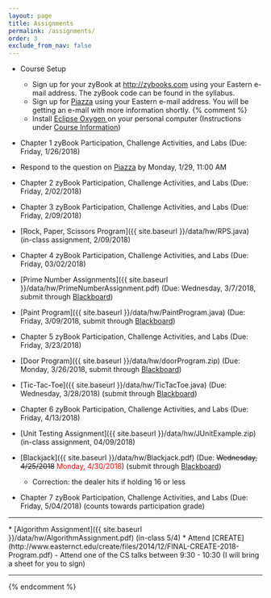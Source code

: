 ```yaml
---  
layout: page
title: Assignments 
permalink: /assignments/
order: 3
exclude_from_nav: false
---
```

   
* Course Setup 
	* Sign up for your zyBook at <a href = "http://zybooks.com">http://zybooks.com</a> using your Eastern e-mail address. The zyBook code can be found in the syllabus.
	* Sign up for <a href = "http://www.piazza.com">Piazza</a> using your Eastern e-mail address. You will be getting an e-mail with more information shortly. 
{% comment %}
	* Install <a href = "https://eclipse.org">Eclipse Oxygen </a> on your personal computer (Instructions under <a href = "http://gdancik.github.io/CSC-210/info/">Course Information</a>) 

* Chapter 1 zyBook Participation, Challenge Activities, and Labs (Due: Friday, 1/26/2018)
* Respond to the question on <a href = "http://www.piazza.com">Piazza</a> by Monday, 1/29, 11:00 AM 
* Chapter 2 zyBook Participation, Challenge Activities, and Labs (Due: Friday, 2/02/2018) 
* Chapter 3 zyBook Participation, Challenge Activities, and Labs (Due: Friday, 2/09/2018)
* [Rock, Paper, Scissors Program]({{ site.baseurl }}/data/hw/RPS.java) (in-class assignment, 2/09/2018)
* Chapter 4 zyBook Participation, Challenge Activities, and Labs (Due: Friday, 03/02/2018)
* [Prime Number Assignments]({{ site.baseurl }}/data/hw/PrimeNumberAssignment.pdf) (Due: Wednesday, 3/7/2018, submit through [Blackboard](https://easternct.blackboard.com/)) 
* [Paint Program]({{ site.baseurl }}/data/hw/PaintProgram.java) (Due: Friday, 3/09/2018, submit through [Blackboard](https://easternct.blackboard.com/)) 
* Chapter 5 zyBook Participation, Challenge Activities, and Labs (Due: Friday, 3/23/2018)
* [Door Program]({{ site.baseurl }}/data/hw/doorProgram.zip) (Due: Monday, 3/26/2018, submit through [Blackboard](https://easternct.blackboard.com/)) 
* [Tic-Tac-Toe]({{ site.baseurl }}/data/hw/TicTacToe.java) (Due: Wednesday, 3/28/2018) (submit through [Blackboard](https://easternct.blackboard.com/)) 
* Chapter 6 zyBook Participation, Challenge Activities, and Labs (Due: Friday, 4/13/2018)
* [Unit Testing Assignment]({{ site.baseurl }}/data/hw/JUnitExample.zip) (in-class assignment, 04/09/2018)
* [Blackjack]({{ site.baseurl }}/data/hw/Blackjack.pdf) (Due: <strike>Wednesday, 4/25/2018</strike> <span style = "color:red">Monday, 4/30/2018</span>) (submit through [Blackboard](https://easternct.blackboard.com/))
    * Correction: the dealer hits if holding 16 or less 
* Chapter 7 zyBook Participation, Challenge Activities, and Labs (Due: Friday, 5/04/2018) (counts towards participation grade)
<hr>
* [Algorithm Assignment]({{ site.baseurl }}/data/hw/AlgorithmAssignment.pdf) (in-class 5/4)
* Attend [CREATE](http://www.easternct.edu/create/files/2014/12/FINAL-CREATE-2018-Program.pdf) - Attend one of the CS talks between 9:30 - 10:30 (I will bring a sheet for you to sign) 

***

{% endcomment %} 
